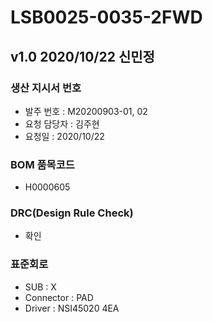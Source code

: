 # LSB0025-0035-2FWD

## v1.0 2020/10/22 신민정

### 생산 지시서 번호
* 발주 번호 : M20200903-01, 02
* 요청 담당자 : 김주현
* 요청일 : 2020/10/22

### BOM 품목코드
* H0000605

### DRC(Design Rule Check)
* 확인

### 표준회로
* SUB : X
* Connector : PAD
* Driver : NSI45020 4EA